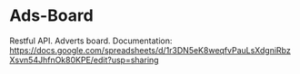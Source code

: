 # Ads-Board
Restful API. Adverts board.
Documentation: https://docs.google.com/spreadsheets/d/1r3DN5eK8weqfvPauLsXdgniRbzXsvn54JhfnOk80KPE/edit?usp=sharing
